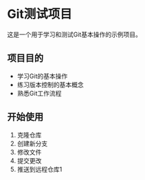 # Git测试项目

这是一个用于学习和测试Git基本操作的示例项目。

## 项目目的

- 学习Git的基本操作
- 练习版本控制的基本概念
- 熟悉Git工作流程

## 开始使用

1. 克隆仓库
2. 创建新分支
3. 修改文件
4. 提交更改
5. 推送到远程仓库1